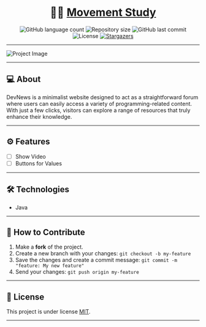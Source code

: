 <h1 align="center">
     🧑‍🔬 <a href="" alt="React URL">Movement Study</a>
</h1>

<p align="center">
  <img alt="GitHub language count" src="https://img.shields.io/github/languages/count/ovasconceloss/physical-chemistry-presentation?color=%2304D361">

  <img alt="Repository size" src="https://img.shields.io/github/repo-size/ovasconceloss/physical-chemistry-presentation">
  
  <img alt="GitHub last commit" src="https://img.shields.io/github/last-commit/ovasconceloss/physical-chemistry-presentation">
  
  <img alt="License" src="https://img.shields.io/badge/license-MIT-brightgreen">
   
   <a href="https://github.com/ovasconceloss/physical-chemistry-presentation/stargazers">
    <img alt="Stargazers" src="https://img.shields.io/github/stars/ovasconceloss/physical-chemistry-presentation?style=social">
  </a> 
</p>

<hr>

<img src="" alt="Project Image">

<hr>

## 💻 About

DevNews is a minimalist website designed to act as a straightforward forum where users can easily access a variety of programming-related content. With just a few clicks, visitors can explore a range of resources that truly enhance their knowledge.

---

## ⚙️ Features

- [ ] Show Video
- [ ] Buttons for Values

---

## 🛠 Technologies

- Java

---
## 💪 How to Contribute

1. Make a **fork** of the project.
2. Create a new branch with your changes: `git checkout -b my-feature`
3. Save the changes and create a commit message: `git commit -m "feature: My new feature"`
4. Send your changes: `git push origin my-feature`

---

## 📝 License

This project is under license [MIT](./LICENSE).

---